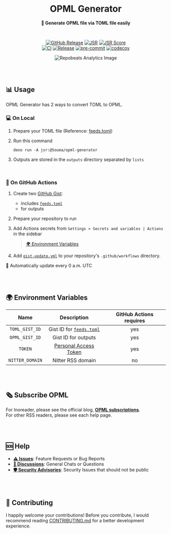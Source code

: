 <h1 align="center">OPML Generator</h1>

<div align="center">

**📰 Generate OPML file via TOML file easily**

<br />

[![GitHub Release](https://img.shields.io/github/v/release/5ouma/opml-generator?label=Release&style=flat-square)](https://github.com/5ouma/opml-generator/releases)
[![JSR](https://jsr.io/badges/@5ouma/opml-generator?style=flat-square)](https://jsr.io/@5ouma/opml-generator)
[![JSR Score](https://jsr.io/badges/@5ouma/opml-generator/score)](https://jsr.io/@5ouma/opml-generator)
<br />
[![CI](https://img.shields.io/github/actions/workflow/status/5ouma/opml-generator/ci.yml?label=CI&style=flat-square)](https://github.com/5ouma/opml-generator/actions/workflows/ci.yml)
[![Release](https://img.shields.io/github/actions/workflow/status/5ouma/opml-generator/release.yml?label=Release&style=flat-square)](https://github.com/5ouma/opml-generator/actions/workflows/release.yml)
[![pre-commit](https://img.shields.io/github/actions/workflow/status/5ouma/opml-generator/pre-commit.yml?label=pre-commit&style=flat-square)](https://github.com/5ouma/opml-generator/actions/workflows/pre-commit.yml)
[![codecov](https://codecov.io/github/5ouma/opml-generator/graph/badge.svg)](https://codecov.io/github/5ouma/opml-generator)

![Repobeats Analytics Image](https://repobeats.axiom.co/api/embed/aef561d5f4f31e815fc5a245abe752ac29d5ad01.svg)

</div>

<br /><br />

## 📊 Usage

OPML Generator has 2 ways to convert TOML to OPML.

### 💻 On Local

1. Prepare your TOML file (Reference:
   [feeds.toml](./.github/assets/example/feeds.toml))

2. Run this command

   ```she
   deno run -A jsr:@5ouma/opml-generator
   ```

3. Outputs are stored in the `outputs` directory separated by `lists`

<br />

### 🐙 On GitHub Actions

1. Create two [GitHub Gist](https://gist.github.com):

   - includes [`feeds.toml`](./.github/assets/example/feeds.toml)
   - for outputs

2. Prepare your repository to run

3. Add Actions secrets from `Settings > Secrets and variables | Actions` in the
   sidebar

   > [🌍 Environment Variables](#-environment-variables)

4. Add [`gist-update.yml`](./.github/workflows/gist-update.yml) to your
   repository's `.github/workflows` directory.

🎉 Automatically update every 0 a.m. UTC

<br /><br />

## 🌍 Environment Variables

|      Name       |        Description         | GitHub Actions requires |
| :-------------: | :------------------------: | :---------------------: |
| `TOML_GIST_ID`  | Gist ID for [`feeds.toml`] |           yes           |
| `OPML_GIST_ID`  |    Gist ID for outputs     |           yes           |
|     `TOKEN`     |  [Personal Access Token]   |           yes           |
| `NITTER_DOMAIN` |     Nitter RSS domain      |           no            |

[`feeds.toml`]: ./assets/example/feeds.toml
[Personal Access Token]: https://github.com/settings/tokens/new?description=OPML%20Generator&scopes=gist

<br /><br />

## 🗞️ Subscribe OPML

For Inoreader, please see the official blog,
[**OPML subscriptions**](https://www.inoreader.com/blog/2014/05/opml-subscriptions.html).
<br /> For other RSS readers, please see each help page.

<br /><br />

## 🆘 Help

- [**⚠️ Issues**]: Feature Requests or Bug Reports
- [**💬 Discussions**]: General Chats or Questions
- [**🛡️ Security Advisories**]: Security Issues that should not be public

[**⚠️ Issues**]: https://github.com/5ouma/opml-generator/issues/new/choose
[**💬 Discussions**]: https://github.com/5ouma/opml-generator/discussions/new/choose
[**🛡️ Security Advisories**]: https://github.com/5ouma/opml-generator/security/advisories/new

<br /><br />

## 🎽 Contributing

I happily welcome your contributions! Before you contribute, I would recommend
reading [CONTRIBUTING.md](./.github/CONTRIBUTING.md) for a better development
experience.
